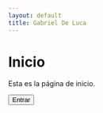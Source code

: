 ```yaml
---
layout: default
title: Gabriel De Luca
---
```

# Inicio

Esta es la página de inicio.

<p>
  <button onclick="window.location.href = 'entrada.html';">
    Entrar
  </button>
</p>
